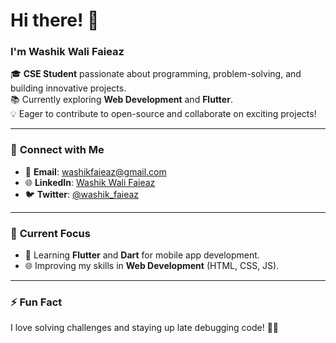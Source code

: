 # Hi there! 👋  
### I'm **Washik Wali Faieaz**  

🎓 **CSE Student** passionate about programming, problem-solving, and building innovative projects.  
📚 Currently exploring **Web Development** and **Flutter**.  
💡 Eager to contribute to open-source and collaborate on exciting projects!

---

### 🔗 **Connect with Me**  
- 📧 **Email**: [washikfaieaz@gmail.com](mailto:washikfaieaz@gmail.com)  
- 🌐 **LinkedIn**: [Washik Wali Faieaz](https://www.linkedin.com/in/washik-wali-faieaz-169a78263)  
- 🐦 **Twitter**: [@washik_faieaz](https://twitter.com/washik_faieaz)

---

### 🚀 **Current Focus**
- 🌱 Learning **Flutter** and **Dart** for mobile app development.  
- 🌐 Improving my skills in **Web Development** (HTML, CSS, JS).

---

### ⚡ **Fun Fact**
I love solving challenges and staying up late debugging code! 🧑‍💻
